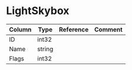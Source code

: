 # LightSkybox

| Column | Type | Reference | Comment |
|--------|------|-----------|---------|
|ID|int32|||
|Name|string|||
|Flags|int32|||
